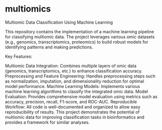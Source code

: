 # multiomics
Multiomic Data Classification Using Machine Learning

This repository contains the implementation of a machine learning pipeline for classifying multiomic data. The project leverages various omic datasets (e.g., genomics, transcriptomics, proteomics) to build robust models for identifying patterns and making predictions.

Key Features:

Multiomic Data Integration: Combines multiple layers of omic data (genomics, transcriptomics, etc.) to enhance classification accuracy.
Preprocessing and Feature Engineering: Handles preprocessing steps such as normalization, imputation, and dimensionality reduction for optimal model performance.
Machine Learning Models: Implements various machine learning algorithms to classify the integrated omic data.
Model Evaluation: Provides comprehensive model evaluation using metrics such as accuracy, precision, recall, F1-score, and ROC-AUC.
Reproducible Workflow: All code is well-documented and organized to allow easy reproducibility of results.
This project demonstrates the potential of multiomic data for improving classification tasks in bioinformatics and provides a framework for similar analyses.
